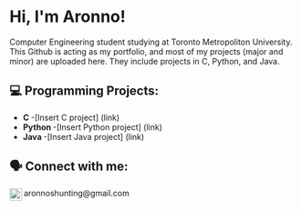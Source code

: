 <h1>Hi, I'm Aronno! </h1>
Computer Engineering student studying at Toronto Metropoliton University. <br> 
  This Github is acting as my portfolio, and most of my projects (major and minor) are uploaded here. They include projects in C, Python, and Java.

<h2>💻 Programming Projects:</h2>

- <b>C </b>
  -[Insert C project] (link)
- <b>Python </b>
  -[Insert Python project] (link)
- <b>Java </b>
  -[Insert Java project] (link)

<h2> 🗣️ Connect with me:</h2>

<img align="left" alt="Aronno Das | Email" width="22px" src="https://cdn-icons-png.flaticon.com/512/542/542638.png" />
aronnoshunting@gmail.com
